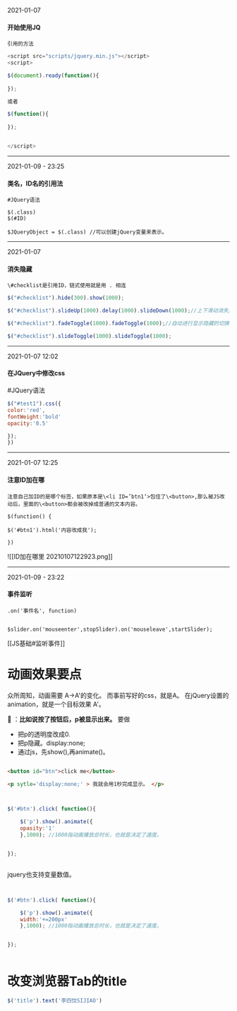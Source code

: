 2021-01-07
#### 开始使用JQ
	引用的方法
```js
<script src="scripts/jquery.min.js"></script>
<script>

$(document).ready(function(){
    
});

或者

$(function(){
    
});


</script>

```


---

2021-01-09  -   23:25
#### 类名，ID名的引用法
	#JQuery语法
```
$(.class)
$(#ID)

$JQueryObject = $(.class) //可以创建jQuery变量来表示。

```


---


2021-01-07
#### 消失隐藏
	\#checklist是引用ID，链式使用就是用 . 相连
```js
$("#checklist").hide(300).show(1000);

$("#checklist").slideUp(1000).delay(1000).slideDown(1000);//上下滑动消失显示

$("#checklist").fadeToggle(1000).fadeToggle(1000);//自动进行显示隐藏的切换

$("#checklist").slideToggle(1000).slideToggle(1000);

```


---

2021-01-07     12:02
#### 在JQuery中修改css
#JQuery语法 
```js
$("#test1").css({
color:'red',
fontWeight:'bold'
opacity:'0.5'

});
})
```

---


2021-01-07   12:25
#### 注意ID加在哪
	注意自己加ID的是哪个标签，如果原本是\<li ID=’btn1‘>包住了\<button>,那么被JS改动后，里面的\<button>都会被改掉成普通的文本内容。
```
$(function() {

$('#btn1').html('内容改成我');

})
```
![[ID加在哪里 20210107122923.png]]


---

2021-01-09  -   23:22
#### 事件监听
	.on('事件名', function)
```

$slider.on('mouseenter',stopSlider).on('mouseleave',startSlider);

```
[[JS基础#监听事件]]


# 动画效果要点
众所周知，动画需要
A→A'的变化。
而事前写好的css，就是A。
在jQuery设置的animation，就是一个目标效果 A'。

🌰  ：**比如说按了按钮后，p被显示出来。**
要做
- 把p的透明度改成0.
- 把p隐藏。display:none;
- 通过js，先show(),再animate()。

```html

<button id="btn">click me</button>

<p sytle='display:none;' > 我就会用1秒完成显示。 </p>

```


```js


$('#btn').click( function(){

	$('p').show().animate({
	opasity:'1'
	},1000); //1000指动画播放总时长，也就是决定了速度。


});



```

jquery也支持变量数值。

```js


$('#btn').click( function(){

	$('p').show().animate({
	width:'+=200px'
	},1000); //1000指动画播放总时长，也就是决定了速度。


});



```

# 改变浏览器Tab的title
```js
$('title').text('李四饺SIJIAO')
```
